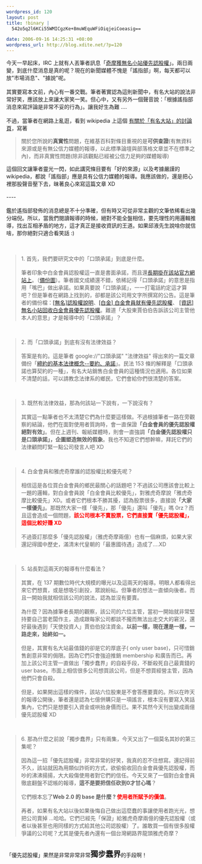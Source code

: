 ```yaml
--- 
wordpress_id: 120
layout: post
title: !binary |
  542o5q2l6KCi55WMICgzKe+8muWEquWFiOiqjeiCoeasig==

date: 2006-09-16 14:25:31 +08:00
wordpress_url: http://blog.xdite.net/?p=120
---
```

今天一早起床，IRC 上就有人丟筆者訊息「<a href="http://tw.news.yahoo.com/article/url/d/a/060915/2/430q.html">奇摩獲無名小站優先認股權</a>」。兩日兩變，到底什麼消息是真的呢？現在的新聞媒體不愧是「謠指部」啊，每天都可以放&quot;市場消息&quot;、&quot;據說&quot;呢。<br /><br />其實要寫本文前，內心有一番交戰。筆者著實認為這則新聞中，有名大站的說法非常好笑，應該放上來讓大家笑一笑。但心中，又有另外一個聲音說：「根據謠指部消息來寫評論是非常不妥的行為」。讓我好生為難 ....<br /><br />不過，當筆者在網路上亂逛，看到 wikipedia 上這個 <a href="http://zh.wikipedia.org/wiki/User_talk:Registerwho">有關於「有名大站」的討論頁</a>，寫著<br /><blockquote>關於您所說的<strong>真實性</strong>問題，在維基百科對條目重視的是<strong>可供查證</strong>(有無資料來源或是有無公信力媒體的報導，以此標準論壇與部落格文章並不在標準之內)，而非真實性問題(除非該觀點已經被公信力足夠的媒體報導)<br /></blockquote>這個回文讓筆者靈光一閃，如此講究條目要有「好的來源」以及考據嚴謹的 wikipedia，都說「謠指部」應是具有公信力媒體的報導。我應該做的，還是把心裡那股聲音壓下去，昧著良心來寫這篇文章 XD<br /><br />----<br /><br />鑑於遙指部發佈的消息總是不十分準確，但有時又可從非常主觀的文筆依稀看出幾分端倪。所以，當我們閱讀報導的時候，絕對不能全盤相信，要先理性的用邏輯推導，找出互相矛盾的地方，這才真正是接收資訊的王道。如果邱液先生說啥你就信啥，那你絕對只適合看笑話 :)<br /><br /><br /><blockquote>1. 首先，我們要研究文中的「口頭承諾」到底是什麼。<br /><br />筆者印象中白金會員認股權這一直是書面承諾，而且還<a href="http://www.wretch.cc/etc/stockholder.php">長期掛在該站官方網站上</a>。（<a href="http://www.flickr.com/photo_zoom.gne?id=244308379&amp;size=o">備份圖</a>）。筆者國文成績還不錯，依稀記得「口頭承諾」的意思是指用「嘴巴」做出承諾。如果真要說「口頭承諾」，一一打電話約定這才算吧？但是筆者在網路上找到的，卻都是該公司用文字所撰寫的公告。這是筆者的備份檔：<a href="http://blog.xdite.net/article/wretch01.txt">[無名]認股權說明</a>、<a href="http://blog.xdite.net/article/wretch02.txt">[白金] 白金會員就有優先認股權</a>、 <a href="http://blog.xdite.net/article/wretch03.txt">[資訊] 無名小站回收白金會員優先認股權</a>。難道「大股東賈伯伯告訴該公司主管他本人的意思」才是報導中的「口頭承諾」？<br /></blockquote><br /><blockquote>2. 而「口頭承諾」到底有沒有法律效益？<br /><br />答案是有的。這是筆者 google://&quot;口頭承諾&quot; &quot;法律效益&quot; 得出來的一篇文章備份「<a href="http://0rz.net/e21Qs">締約的基本法律概念--要約、承諾</a>」。民法 153 條的解釋是「口頭承諾也算契約的一種」，有名大站銷售白金會員的這種情況也適用。各位如果不清楚的話，可以請教念法律系的鄉民，它們會給你們很清楚的答案。<br /></blockquote><br /><blockquote>3. 既然有法律效益，那為何該站一下說有，一下說沒有？<br /><br />其實這一點筆者也不太清楚它們為什麼要這樣做。不過根據筆者一路在旁觀察的結論，他們在面對使用者質詢時，會一直保證<strong>「白金會員的優先認股權絕對有效」</strong>。但在上週刊、報紙媒體時，則會一直強調<strong>「白金優先認股權只是口頭承諾」，企圖塑造無效的假象</strong>。我也不知道它們想幹嘛，拜託它們的法律顧問盯緊一點公司發言人吧 XD<br /></blockquote><br /><blockquote>4. 白金會員和雅虎奇摩誰的認股權比較優先呢？<br /><br />相信這是各位買白金會員的鄉民最關心的話題吧？不過該公司應該會比較上一題的邏輯，對白金會員說「白金會員比較優先」，對雅虎奇摩說「雅虎奇摩比較優先」XD。或者它們根本不勝其擾，認為股票很多，直接說<strong>「大家一樣優先」</strong>。那既然大家一樣「優先」，那「優先」還叫「優先」嗎 0rz？而且這會造成一個問題，<font color="#ff0000"><strong>該公司根本不賣股票，它們直接賣「優先認股權」，這個比較好賺 XD</strong></font><br /><br />不過簽訂那麼多「優先認股權」（雅虎奇摩兩億）也有一個麻煩，如果大家還記得國中歷史，滿清末代皇朝的「最惠國待遇」造成了....XD<br /></blockquote><br /><blockquote>5. 站長對這兩天的報導有什麼看法？<br /><br />其實，在 137 期數位時代大規模的曝光以及這兩天的報導。明眼人都看得出來它們想賣，或是想吸引創投，眾說紛紜。但筆者的想法一直傾向後者。而且一開始我就相信該公司的說法，認為並沒有要賣。<br /><br />為什麼？因為據筆者長期的觀察，該公司的六位主管，當初一開始就非常堅持要自己當老闆作主，造成跟每家公司都談不攏而無法出走交大的窘況，還好最後遇到「天使投資人」賈伯伯投注資金。<strong>以前一樣，現在還是一樣，一路走來，始終如一。</strong><br /><br />但是，其實有名大站最值錢的卻是它的厚底子( only user base)，只可惜銷售創意非常的侷限。因為它們只會強迫推銷 membership 和廣告而已。再加上該公司主管一直做出「獨步蠢界」的自殺手段，不斷殺死自己最賣錢的 user base。市面上相信很多公司想買該公司，但是不想買經營主管，因為他們只會自殺。<br /><br />但是，如果開出這樣的條件，該站六位股東是不會答應要賣的。所以在昨天的報導公開後，筆者還是認為七億併購只是一項謠言，根本沒有要寫入笑話集內，它們只是想要引入資金或哄抬身價而已。果不其然今天刊出變成兩億優先認股權 XD<br /></blockquote><br /><blockquote>6. 那為什麼之前說「獨步蠢界」只有兩集，今天又出了一個莫名其妙的第三集呢？<br /><br />因為這一招「優先認股權」非常非常的好笑，我真的忍不住想寫。還記得前不久，該站就因為用類似詐術的方式，欲偷偷收回白金會員優先認股權，而吵的沸沸揚揚，大大殺傷使用者對它們的信任。今天又來了一個對白金會員徹底翻盤不認帳的報導，<strong>這不是要把信任砍到0才甘心嗎</strong>？<br /><br />它們根本忘了<strong>Web 2.0 的 base 是什麼 ? <font color="#ff0000">使用者所賦予的價值</font></strong>。<br /><br />再者，如果有名大站以後如果後悔自己做出這麼蠢的事讓使用者跑光光，想把公司賣掉 ...哈哈。它們已經先「保證」給雅虎奇摩兩億的優先認股權（或者以後甚至也用同樣的方式給其他公司認股權）了。誰敢買一個有很多股權爭議的公司呢？尤其是優先者內還有一個台灣網路界龍頭雅虎奇摩？<br /></blockquote><br />「優先認股權」果然是非常非常非常<strong><big><big>獨步蠢界</big></big></strong>的手段啊！
